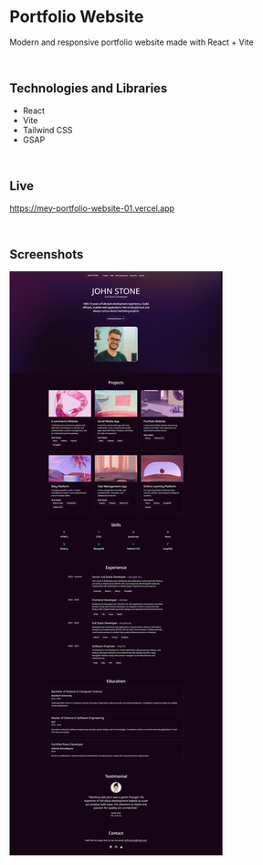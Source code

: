 # Portfolio Website

Modern and responsive portfolio website made with React + Vite

<br/>

## Technologies and Libraries

- React
- Vite
- Tailwind CSS
- GSAP

<br/>

## Live

<a href="https://mey-portfolio-website-01.vercel.app" target="_blank">https://mey-portfolio-website-01.vercel.app</a>

<br/>

## Screenshots

<img align="left" src="/public/screencapture-01.jpg" />

<br/>